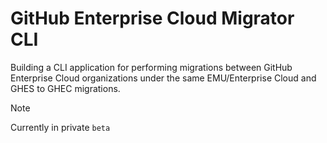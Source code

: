 # GitHub Enterprise Cloud Migrator CLI

Building a CLI application for performing migrations between GitHub Enterprise Cloud organizations under the same EMU/Enterprise Cloud and GHES to GHEC migrations.

> [!NOTE]
> Currently in private `beta`
